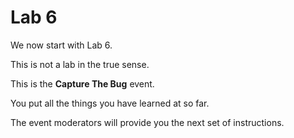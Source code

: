 # Lab 6

We now start with Lab 6. 

This is not a lab in the true sense. 

This is the __Capture The Bug__ event. 

You put all the things you have learned at so far.

The event moderators will provide you the next set of instructions.